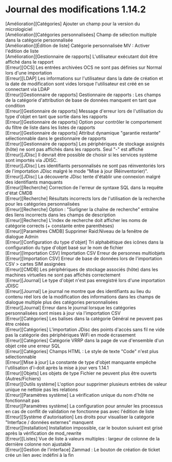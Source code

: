 # Journal des modifications 1.14.2

[Amélioration][Catégories] Ajouter un champ pour la version du micrologiciel  
[Amélioration][Catégories personnalisées] Champ de sélection multiple dans la catégorie personnalisée  
[Amélioration][Édition de liste] Catégorie personnalisée MV : Activer l'édition de liste  
[Amélioration][Gestionnaire de rapports] L'utilisateur exécutant doit être affiché dans le rapport  
[Erreur][OCS] Les entrées archivées OCS ne sont pas définies sur Normal lors d'une importation  
[Erreur][LDAP] Les informations sur l'utilisateur dans la date de création et la date de modification sont vides lorsque l'utilisateur est créé en se connectant via LDAP  
[Erreur][Gestionnaire de rapports] Gestionnaire de rapports : Les champs de la catégorie d'attribution de base de données manquent en tant que condition  
[Erreur][Gestionnaire de rapports] Message d'erreur lors de l'utilisation du type d'objet en tant que sortie dans les rapports  
[Erreur][Gestionnaire de rapports] Option pour contrôler le comportement du filtre de liste dans les listes de rapports  
[Erreur][Gestionnaire de rapports] Attribut dynamique "garantie restante" sélectionnable dans le gestionnaire de rapports  
[Erreur][Gestionnaire de rapports] Les périphériques de stockage assignés (hôte) ne sont pas affichés dans les rapports. Seul "-" est affiché  
[Erreur][JDisc] Il devrait être possible de choisir si les services système sont importés via JDISC.  
[Erreur][JDisc] Les identifiants personnalisés ne sont pas réinventoriés lors de l'importation JDisc malgré le mode "Mise à jour (Réinventorier)".  
[Erreur][JDisc] La découverte JDisc tente d'établir une connexion malgré des identifiants manquants  
[Erreur][Recherche] Correction de l'erreur de syntaxe SQL dans la requête d'état CMDB  
[Erreur][Recherche] Résultats incorrects lors de l'utilisation de la recherche pour les catégories personnalisées  
[Erreur][Recherche] Option : "Surligner la chaîne de recherche" entraîne des liens incorrects dans les champs de description  
[Erreur][Recherche] L'index de recherche doit afficher les noms de catégorie corrects (+ constante entre parenthèses)  
[Erreur][Paramètres CMDB] Supprimer Raid:Niveau de la fenêtre de dialogue Admin  
[Erreur][Configuration du type d'objet] Tri alphabétique des icônes dans la configuration du type d'objet basé sur le nom de fichier  
[Erreur][Importation CSV] Importation CSV Erreur de personnes multiobjets  
[Erreur][Importation CSV] Erreur de base de données lors de l'importation CSV > cartes SIM assignées  
[Erreur][CMDB] Les périphériques de stockage associés (hôte) dans les machines virtuelles ne sont pas affichés correctement  
[Erreur][Journal] Le type d'objet n'est pas enregistré lors d'une importation JDISC  
[Erreur][Journal] Le journal ne montre que des identifiants au lieu du contenu réel lors de la modification des informations dans les champs de dialogue multiple plus des catégories personnalisées  
[Erreur][Journal] Erreur dans le journal lorsque les catégories personnalisées sont mises à jour via l'importation CSV  
[Erreur][Catégories] Les balises dans la catégorie Général ne peuvent pas être créées  
[Erreur][Catégories] L'importation JDisc des points d'accès sans fil ne vide pas la catégorie des périphériques WiFi en mode écrasement  
[Erreur][Catégories] Catégorie VRRP dans la page de vue d'ensemble d'un objet crée une erreur SQL  
[Erreur][Catégories] Champs HTML : Le style de texte "Code" n'est plus sélectionnable  
[Erreur][Mise à jour] La constante de type d'objet manquante empêche l'utilisation d'i-doit après la mise à jour vers 1.14.1  
[Erreur][Objets] Les objets de type Fichier ne peuvent plus être ouverts (Autres/Fichiers)  
[Erreur][Outils système] L'option pour supprimer plusieurs entrées de valeur unique ne nettoie pas les relations  
[Erreur][Paramètres système] La vérification unique du nom d'hôte ne fonctionnait pas  
[Erreur][Paramètres système] La configuration pour annuler les processus en cas de conflit de validation ne fonctionne pas avec l'édition de liste  
[Erreur][Système d'autorisation] Les droits pour visualiser la catégorie "Interface / données externes" manquent  
[Erreur][Installation] Installation impossible, car le bouton suivant est grisé après la vérification de mod_rewrite  
[Erreur][Listes] Vue de liste à valeurs multiples : largeur de colonne de la dernière colonne non ajustable  
[Erreur][Gestion de l'interface] Zammad : Le bouton de création de ticket crée un lien avec indéfini à la fin  

